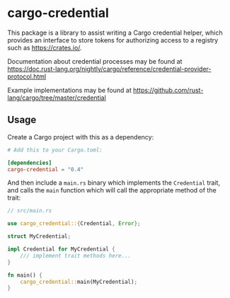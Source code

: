 # cargo-credential

This package is a library to assist writing a Cargo credential helper, which
provides an interface to store tokens for authorizing access to a registry
such as https://crates.io/.

Documentation about credential processes may be found at
https://doc.rust-lang.org/nightly/cargo/reference/credential-provider-protocol.html

Example implementations may be found at
https://github.com/rust-lang/cargo/tree/master/credential

## Usage

Create a Cargo project with this as a dependency:

```toml
# Add this to your Cargo.toml:

[dependencies]
cargo-credential = "0.4"
```

And then include a `main.rs` binary which implements the `Credential` trait, and calls
the `main` function which will call the appropriate method of the trait:

```rust
// src/main.rs

use cargo_credential::{Credential, Error};

struct MyCredential;

impl Credential for MyCredential {
    /// implement trait methods here...
}

fn main() {
    cargo_credential::main(MyCredential);
}
```
